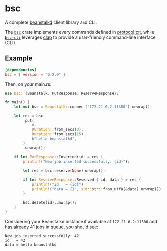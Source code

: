 # bsc

A complete [beanstalkd](https://beanstalkd.github.io/) client library and CLI.

The [`bsc`](/crates/lib) crate implements every commands defined in [protocol.txt](https://raw.githubusercontent.com/beanstalkd/beanstalkd/master/doc/protocol.txt), while [`bsc-cli`](/crates/cli) leverages [clap](https://docs.rs/clap/latest/clap/) to provide a user-friendly command-line interface (CLI).

## Example
```toml
[dependencies]
bsc = { version = "0.2.0" }
```

Then, on your main.rs:
```rs
use bsc::{Beanstalk, PutResponse, ReserveResponse};

fn main() {
    let mut bsc = Beanstalk::connect("172.21.0.2:11300").unwrap();

    let res = bsc
        .put(
            0,
            Duration::from_secs(0),
            Duration::from_secs(15),
            b"hello beanstalkd",
        )
        .unwrap();

    if let PutResponse::Inserted(id) = res {
        println!("New job inserted successfully: {id}");

        let res = bsc.reserve(None).unwrap();

        if let ReserveResponse::Reserved { id, data } = res {
            println!("id   = {id}");
            println!("data = {}", std::str::from_utf8(&data).unwrap());
        }

        bsc.delete(id).unwrap();
    }
}
```

Considering your Beanstalkd instance if available at `172.21.0.2:11300` and has already 41 jobs in queue, you should see:
```text
New job inserted successfully: 42
id   = 42
data = hello beanstalkd
```


